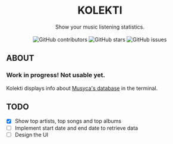 <div align="center">
  <h1 align="center">KOLEKTI</h1>

  <p align="center">
    Show your music listening statistics.<br><br>
    <img alt="GitHub contributors" src="https://img.shields.io/github/contributors/crdpa/kolekti?style=for-the-badge">
    <img alt="GitHub stars" src="https://img.shields.io/github/stars/crdpa/kolekti?style=for-the-badge">
    <img alt="GitHub issues" src="https://img.shields.io/github/issues/crdpa/kolekti?style=for-the-badge"><br>
  </p>
</div>

## ABOUT

### Work in progress! Not usable yet.

Kolekti displays info about [Musyca's database](https://github.com/crdpa/musyca/) in the terminal.

## TODO

- [x] Show top artists, top songs and top albums
- [ ] Implement start date and end date to retrieve data
- [ ] Design the UI
